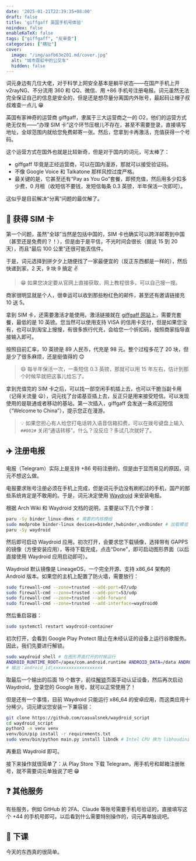 ```yaml
---
date: '2025-01-21T22:39:35+08:00'
draft: false
title: 'giffgaff 英国手机号体验'
noindex: false
enableKaTeX: false
tags: ["giffgaff", "反审查"]
categories: ["瞎扯"]
cover:
  image: "/img/aafb63e201.md/cover.jpg"
  alt: "城市霓虹中的公交车"
  hidden: false
---
```


词元身边有几位大佬，对于科学上网安全基本是躺平状态——在国产手机上开 v2rayNG、不分流用 360 和 QQ、微信、用 +86 手机号注册电报。词元虽然无法完全保证自己的信息是安全的，但是还是想尽量分离国内外账号，最起码让帽子叔叔难查一点儿 😁

英国有家神奇的运营商 giffgaff，隶属于三大运营商之一的 O2，他们的运营方式绝无仅有——“办理 SIM 卡”这个环节压根儿不存在，甚至不需要登录，直接填写地址，全球范围内就给您免费邮寄一张。然后，您拿到卡再激活，充值获得一个号码。

这个运营方式在国外也就是比较新奇，但是对于国内的词元，可太棒了：

- giffgaff 毕竟是正经运营商，可以在国内漫游，那就可以接受验证码。
- 不像 Google Voice 和 Talkatone 那样风控过度严格。
- 最关键的是，它甚至还有“Pay as You Go”套餐，即预充值，然后用多少扣多少费，0 月租（收短信不要钱，发短信每条 0.3 英镑，半年保活一次即可）。

这似乎是目前解决“分离”问题的最优解了。

## 📱 获得 SIM 卡

第一个问题，虽然“全球”当然是包括中国的，SIM 卡也确实可以跨洋邮寄到中国（甚至还是免费的？！），但是由于是平信，不光时间会很长（据说 15 到 20 天），而且“最后 100 公里”还很可能丢信件。

于是，词元选择到拼夕夕上随便找了一家最便宜的（反正东西都是一样的），然后快递到家，2 天，9 块 9 搞定 ✌️

> 😁 如果您决定要从官网上直接获取，网上教程很多，可以自己搜一搜。

商家很明显就是个人，很幸运可以收到那些粉红色的邮件，甚至还有邀请链接充 10 送 5。

拿到 SIM 卡，还需要激活才能使用。激活链接就在 [giffgaff 网站](https://www.giffgaff.com)上，需要充套餐，最低的是 10 英镑。您当然可以使用支持 VISA 的信用卡支付，但是如果您没有，也可以到淘宝上搜搜，有很多旅行代充，会给您一个折扣码，按照商家指导直接输入即可。

按照目前汇率，10 英镑是 89 人民币，代充是 98 元。整个过程多花了 20 块，但是少了很多麻烦，还是挺值得的 😊

> 😄 每半年保活一次，一条短信 0.3 英镑，那就可以用 15 年左右，估计到那个时候早就把这事儿给忘了。

拿到充值完的 SIM 卡之后，可以找一部空闲手机插上去，也可以干脆当副卡用（记得关流量 😦），词元找了台诺基亚插上去，反正只是用来接受短信。可以发现使用的是联通或者移动的基站。第一次插入，giffgaff 会发送一条欢迎短信（“Welcome to China”），提示您正在漫游。

> 💡 如果您担心有人给您打电话转入语音信箱扣费，可以在拨号键盘上输入 `##002#` 关闭“通话转移”。什么？没反应？多试几次就好了。

## ✈️ 注册电报

电报（Telegram）实际上是支持 +86 号码注册的，但是由于显而易见的原因，词元不想这么做。

电报要求账号注册必须在手机上完成，但是词元手边没有刷机过的手机，国产的那些系统肯定是不敢用的。于是，词元决定使用 [Waydroid](https://waydro.id/) 来安装电报。

根据 Arch Wiki 和 Waydroid 文档的说明，主要是以下几个步骤：

```bash
paru -Sy binder_linux-dkms # 需要的内核模组
sudo modprobe binder-linux devices=binder,hwbinder,vndbinder # 加载模组
paru -Sy waydroid
```

然后即可启动 Waydroid 应用。初次打开，会要求您下载镜像，选择带有 GAPPS 的镜像（方便安装应用），等待下载完成，点击“Done”，即可启动图形界面（以后直接使用 Waydroid 应用启动即可）。

Waydroid 默认镜像是 LineageOS，一个完全开源、支持 x86_64 架构的 Android 版本。如果您的主机上配置了防火墙，需要放行：

```bash
sudo firewall-cmd --zone=trusted --add-port=67/udp
sudo firewall-cmd --zone=trusted --add-port=53/udp
sudo firewall-cmd --zone=trusted --add-forward
sudo firewall-cmd --zone=trusted --add-interface=waydroid0
```

然后重启容器：

```bash
sudo systemctl restart waydroid-container
```

初次打开，会看到 Google Play Protect 阻止在未经认证的设备上运行谷歌服务。因此，我们先要进行解锁。

```bash
sudo waydroid shell # 在图形界面打开的时候运行
ANDROID_RUNTIME_ROOT=/apex/com.android.runtime ANDROID_DATA=/data ANDROID_TZDATA_ROOT=/apex/com.android.tzdata ANDROID_I18N_ROOT=/apex/com.android.i18n sqlite3 /data/data/com.google.android.gsf/databases/gservices.db "select * from main where name = \"android_id\";" # 在 ADB Shell 中执行
# 输出：android_id|xxxxxxxxxxxxxxxxxxx
```

取最后一个输出的后面 19 个数字，前往[解锁](https://www.google.com/android/uncertified)页面手动认证设备，然后再次启动 Waydroid，登录您的 Google 账号，就可以正常使用了！

但是还有一个事情，目前 Waydroid 只能运行 x86_64 的安卓应用，而这类应用十分稀少。词元建议您安装一下兼容层：

```bash
git clone https://github.com/casualsnek/waydroid_script
cd waydroid_script
python3 -m venv venv
venv/bin/pip install -r requirements.txt
sudo venv/bin/python main.py install libndk # Intel CPU 换为 libhoudini
```

再重启 Waydroid 即可。

接下来操作就很简单了：从 Play Store 下载 Telegram，用手机号和邮箱注册账号，就不需要词元单独说了吧 😁

## ❓ 其他服务

有些服务，例如 GitHub 的 2FA、Claude 等账号需要手机号验证的，直接填写这个 +44 的手机号即可。以后看到什么需要特别操作的，词元再单独说吧。

## 🎇 下课

今天的东西真的很简单。
